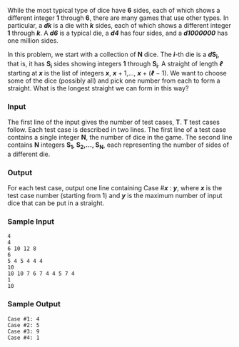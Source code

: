 ﻿While the most typical type of dice have **6** sides, each of which shows a different integer **1** through **6**, there are many games that use other types. In particular, a ***dk*** is a die with ***k*** sides, each of which shows a different integer **1** through ***k***. A ***d6*** is a typical die, a ***d4*** has four sides, and a ***d1000000*** has one million sides.

In this problem, we start with a collection of **N**
dice. The ***i***-th die is a ***d*****S<sub>i</sub>**, that is, it has **S<sub>i</sub>** sides showing integers **1** through **S<sub>i</sub>**. A straight of length ***ℓ*** starting at ***x*** is the list of integers ***x***, ***x*** + 1,..., ***x*** + (***ℓ*** − 1). We want to choose some of the dice (possibly all) and pick one number from each to form a straight. What is the longest straight we can form in this way?

### Input

The first line of the input gives the number of test cases, **T**. **T** test cases follow. Each test case is described in two lines. The first line of a test case contains a single integer **N**, the number of dice in the game. The second line contains **N** integers **S<sub>1</sub>, S<sub>2</sub>,..., S<sub>N</sub>**, each representing the number of sides of a different die.

### Output

For each test case, output one line containing Case #***x***
: ***y***, where ***x*** is the test case number (starting from 1) and ***y*** is the maximum number of input dice that can be put in a straight. 

### Sample Input
```
4
4
6 10 12 8
6
5 4 5 4 4 4
10
10 10 7 6 7 4 4 5 7 4
1
10
```

### Sample Output
```
Case #1: 4
Case #2: 5
Case #3: 9
Case #4: 1
```